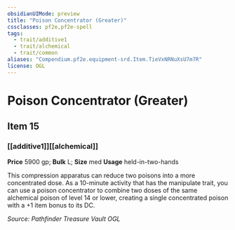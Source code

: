 ```yaml
---
obsidianUIMode: preview
title: "Poison Concentrator (Greater)"
cssclasses: pf2e,pf2e-spell
tags:
  - trait/additive1
  - trait/alchemical
  - trait/common
aliases: "Compendium.pf2e.equipment-srd.Item.TieVxNRNuXsU7m7R"
license: OGL
---
```

# Poison Concentrator (Greater)
## Item 15
### [[additive1]][[alchemical]]


**Price** 5900 gp; 
**Bulk** L; **Size** med
**Usage** held-in-two-hands

This compression apparatus can reduce two poisons into a more concentrated dose. As a 10-minute activity that has the manipulate trait, you can use a poison concentrator to combine two doses of the same alchemical poison of level 14 or lower, creating a single concentrated poison with a +1 item bonus to its DC.

*Source: Pathfinder Treasure Vault*
*OGL*